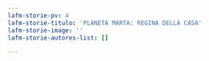 ```yaml
---
lafm-storie-pv: 4
lafm-storie-titulo: 'PLANETA MARTA: REGINA DELLA CASA'
lafm-storie-image: ''
lafm-storie-autores-list: []

---
```

